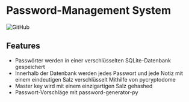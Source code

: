 # Password-Management System
![GitHub](https://github.com/anastasiarodionova/djangogirls_566061.git)


## Features
- Passwörter werden in einer verschlüsselten SQLite-Datenbank gespeichert
- Innerhalb der Datenbank werden jedes Passwort und jede Notiz mit einem eindeutigen Salz verschlüsselt Mithilfe von pycryptodome
- Master key wird mit einem einzigartigen Salz gehashed
- Passwort-Vorschläge mit password-generator-py








